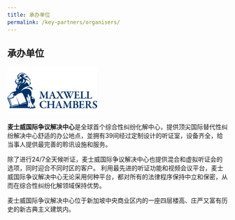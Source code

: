 ```yaml
---
title: 承办单位
permalink: /key-partners/organisers/
---
```

<style>
   
  .img-logo img {
    height: 110px;
    width: auto; 
    margin-left: 0; 
    }

</style>

## 承办单位

<div class="img-logo">
  <img src="/images/maxwell-chambers-logo.png" title="Maxwell Chambers" alt="Maxwell Chambers">
</div>

<b>麦士威国际争议解决中心</b>是全球首个综合性纠纷化解中心，提供顶尖国际替代性纠纷解决中心舒适的办公地点，並拥有39间经过定制设计的听证室，设备齐全，给当事人提供最完善的聆讯设施和服务。

除了进行24/7全天候听证，麦士威国际争议解决中心也提供混合和虚拟听证会的选项，同时迎合不同时区的客户。 利用最先进的听证功能和视频会议平台，麦士威国际争议解决中心无论采用何种平台，都对所有的法律程序保持中立和保密，从而在综合性纠纷化解领域保持优势。

麦士威国际争议解决中心位于新加坡中央商业区内的一座四层楼高、庄严又富有历史的新古典主义建筑内。

